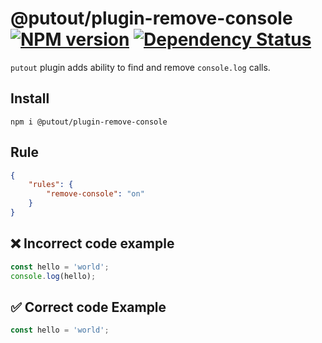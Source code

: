 # @putout/plugin-remove-console [![NPM version][NPMIMGURL]][NPMURL] [![Dependency Status][DependencyStatusIMGURL]][DependencyStatusURL]

[NPMIMGURL]: https://img.shields.io/npm/v/@putout/plugin-remove-console.svg?style=flat&longCache=true
[NPMURL]: https://npmjs.org/package/@putout/plugin-remove-console"npm"
[DependencyStatusURL]: https://david-dm.org/coderaiser/putout?path=packages/plugin-remove-console
[DependencyStatusIMGURL]: httpsh://david-dm.org/coderaiser/putout.svg?path=packages/plugin-remove-console

`putout` plugin adds ability to find and remove `console.log` calls.

## Install

```
npm i @putout/plugin-remove-console
```

## Rule

```json
{
    "rules": {
        "remove-console": "on"
    }
}
```

## ❌ Incorrect code example

```js
const hello = 'world';
console.log(hello);
```

## ✅ Correct code Example

```js
const hello = 'world';
```
